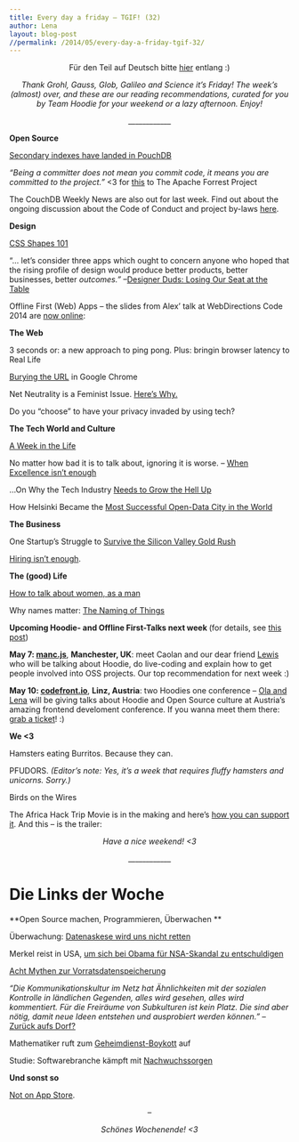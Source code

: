 ```yaml
---
title: Every day a friday – TGIF! (32)
author: Lena
layout: blog-post
//permalink: /2014/05/every-day-a-friday-tgif-32/
---
```

<p style="text-align: center;">
  Für den Teil auf Deutsch bitte <a href="#deutsch">hier</a> entlang :)
</p>

<p style="text-align: center;">
  <em>Thank Grohl, Gauss, Glob, Galileo and Science it’s Friday! The week’s (almost) over, and these are our reading recommendations, curated for you by Team Hoodie for your weekend or a lazy afternoon. Enjoy!</em>
</p>

<p style="text-align: center;">
  ____________
</p>

**Open Source**

<p>
  <a href="http://pouchdb.com/2014/05/01/secondary-indexes-have-landed-in-pouchdb.html">Secondary indexes have landed in PouchDB</a>
</p>

<p>
  <em>&#8220;Being a committer does not mean you commit code, it means you are committed to the project.”</em> <3 for <a href="http://forrest.apache.org/committed.html">this</a> to The Apache Forrest Project
</p>

<p>
  The CouchDB Weekly News are also out for last week. Find out about the ongoing discussion about the Code of Conduct and project by-laws <a href="https://blogs.apache.org/couchdb/entry/couchdb_weekly_news_may_1">here</a>.
</p>

**Design**

<p>
  <a href="http://alistapart.com/article/css-shapes-101">CSS Shapes 101</a>
</p>

<p>
  &#8220;… let’s consider three apps which ought to concern anyone who hoped that the rising profile of design would produce better products, better businesses, better <i>outcomes.&#8221;</i> –<strong id="__w2_pZtnes9_rating" class="rating_value three_digit"></strong><span id="ld_ymykyn_44161"></span><a href="https://mokriya.quora.com/Designer-Duds-Losing-Our-Seat-at-the-Table?srid=h1hP&share=1"><span class="inline_editor_value">Designer Duds: Losing Our Seat at the Table</span></a><span id="ld_ymykyn_44161"></span><span id="ld_ymykyn_44161"></span><span id="ld_ymykyn_44161"></span><span id="ld_ymykyn_44161"></span><span id="ld_ymykyn_44161"></span><span id="ld_ymykyn_44161"></span>
</p>

<p>
  Offline First (Web) Apps – the slides from Alex&#8217; talk at WebDirections Code 2014 are <a href="https://speakerdeck.com/espylaub/offline-first-web-apps">now online</a>:
</p>



**The Web**

<p>
  3 seconds or: a new approach to ping pong. Plus: bringin browser latency to Real Life <!--more-->
</p>



<p>
  <a href="http://www.allenpike.com/2014/burying-the-url/">Burying the URL</a> in Google Chrome
</p>

<p>
  Net Neutrality is a Feminist Issue. <a href="http://bitchmagazine.org/post/net-neutrality-is-a-feminist-issue-heres-why">Here&#8217;s Why.</a>
</p>

<p>
  Do you &#8220;choose&#8221; to have your privacy invaded by using tech?
</p>



**The Tech World and Culture**

<p>
  <a href="http://geekfeminism.org/2014/04/25/a-week-in-the-life/">A Week in the Life</a>
</p>

<p>
  No matter how bad it is to talk about, ignoring it is worse. – <a href="https://medium.com/theli-st-medium/79643e226c6a">When Excellence isn&#8217;t enough</a>
</p>

<p>
  &#8230;On Why the Tech Industry <a href="http://justoneguysthoughts.com/post/83890334541/on-why-the-tech-industry-needs-to-grow-the-hell-up">Needs to Grow the Hell Up</a>
</p>

<div class="post-heading">
  <p>
    How Helsinki Became the <a href="http://www.theatlanticcities.com/technology/2014/04/how-helsinki-mashed-open-data-regionalism/8994/">Most Successful Open-Data City in the World</a>
  </p>
</div>

**The Business**

<p>
  One Startup’s Struggle to <a href="http://www.wired.com/2014/04/no-exit/?src=longreads">Survive the Silicon Valley Gold Rush</a>
</p>

<p>
  <a href="http://modelviewculture.com/pieces/hiring-isn-t-enough">Hiring isn&#8217;t enough</a>.
</p>

**The (good) Life**

<p class="post-title">
  <a href="https://medium.com/p/6942d29d724">How to talk about women, as a man</a>
</p>

<p class="post-field subtitle post-subtitle">
  Why names matter: <a href="http://geekfeminism.org/2014/04/28/the-naming-of-things/">The Naming of Things</a><em><br /> </em>
</p>

<p class="post-field subtitle post-subtitle">
  <strong>Upcoming Hoodie- and Offline First-Talks next week </strong>(for details, see <a href="http://blog.hood.ie/2014/04/hoodietime-events-and-conferences-with-hoodies-in-april-and-may/">this post</a>)
</p>

<p>
  <strong>May 7: <a href="http://mancjs.com/">manc.js</a></strong>, <strong>Manchester, UK</strong>: meet Caolan and our dear friend <a href="http://twitter.com/lewiscowper">Lewis</a> who will be talking about Hoodie, do live-coding and explain how to get people involved into OSS projects. Our top recommendation for next week :)
</p>

<p>
  <strong>May 10: <a href="http://codefront.io/">codefront.io</a></strong>, <strong>Linz, Austria</strong>: two Hoodies one conference – <a href="http://codefront.io/#speakers">Ola and Lena</a> will be giving talks about Hoodie and Open Source culture at Austria&#8217;s amazing frontend develoment conference. If you wanna meet them there: <a href="http://codefront.io/#tickets">grab a ticket</a>! :)<del></del>
</p>

**We <3**

<p>
  Hamsters eating Burritos. Because they can.
</p>



<p>
  PFUDORS. <em>(Editor&#8217;s note: Yes, it&#8217;s a week that requires fluffy hamsters and unicorns. Sorry.)</em>
</p>



<p>
  Birds on the Wires
</p>



<p>
  The Africa Hack Trip Movie is in the making and here&#8217;s <a href="https://www.indiegogo.com/projects/africahacktrip-the-movie">how you can support it</a>. And this – is the trailer:
</p>



<p style="text-align: center;">
  <em>Have a nice weekend! <3</em>
</p>

<p style="text-align: center;">
  ____________
</p>

# <a id="deutsch"></a>Die Links der Woche

**Open Source machen, Programmieren, Überwachen
**

<p>
  Überwachung: <a href="https://www.freitag.de/autoren/der-freitag/datenaskese-wird-uns-nicht-retten">Datenaskese wird uns nicht retten</a>
</p>

<p>
  Merkel reist in USA, <a href="http://www.der-postillon.com/2014/05/merkel-reist-in-usa-um-sich-bei-obama.html">um sich bei Obama für NSA-Skandal zu entschuldigen</a>
</p>

<p>
  <a href="http://www.internet-law.de/2014/04/acht-mythen-zur-vorratsdatenspeicherung.html">Acht Mythen zur Vorratsdatenspeicherung</a>
</p>

<p>
  <em>&#8220;Die Kommunikationskultur im Netz hat Ähnlichkeiten mit der sozialen Kontrolle in ländlichen Gegenden, alles wird gesehen, alles wird kommentiert. Für die Freiräume von Subkulturen ist kein Platz. Die sind aber nötig, damit neue Ideen entstehen und ausprobiert werden können.&#8221;</em> – <a href="http://blogs.faz.net/10vor8/2014/04/25/zurueck-aufs-dorf-1296/">Zurück aufs Dorf? </a>
</p>

<p>
  Mathematiker ruft zum <a href="http://www.zeit.de/digital/datenschutz/2014-04/mathematiker-nsa-boykott">Geheimdienst-Boykott</a> auf
</p>

<p>
  Studie: Softwarebranche kämpft mit <a href="http://m.heise.de/developer/meldung/Softwarebranche-kaempft-mit-Nachwuchssorgen-2178478.html?from-classic=1">Nachwuchssorgen</a>
</p>

**Und sonst so**

<p>
  <a href="http://notonappstore.com/">Not on App Store</a>.
</p>

<p style="text-align: center;">
  –
</p>

<p style="text-align: center;">
  <em>Schönes Wochenende! <3</em>
</p>
